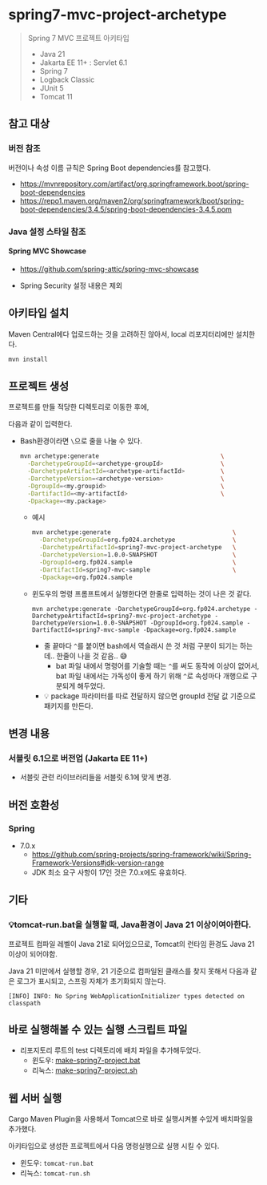 # spring7-mvc-project-archetype

> Spring 7 MVC 프로젝트 아키타입
>
> * Java 21
> * Jakarta EE 11+ : Servlet 6.1
> * Spring 7
> * Logback Classic
> * JUnit 5
> * Tomcat 11



## 참고 대상

### 버전 참조

버전이나 속성 이름 규칙은 Spring Boot dependencies를 참고했다.

* https://mvnrepository.com/artifact/org.springframework.boot/spring-boot-dependencies
* https://repo1.maven.org/maven2/org/springframework/boot/spring-boot-dependencies/3.4.5/spring-boot-dependencies-3.4.5.pom



### Java 설정 스타일 참조

#### Spring MVC Showcase

* https://github.com/spring-attic/spring-mvc-showcase

* Spring Security 설정 내용은 제외



## 아키타입 설치

Maven Central에다 업로드하는 것을 고려하진 않아서, local 리포지터리에만 설치한다.

```sh
mvn install
```



## 프로젝트 생성

프로젝트를 만들 적당한 디렉토리로 이동한 후에,

다음과 같이 입력한다.

* Bash환경이라면 `\`으로 줄을 나눌 수 있다.

  ```bash
  mvn archetype:generate                                  \
    -DarchetypeGroupId=<archetype-groupId>                \
    -DarchetypeArtifactId=<archetype-artifactId>          \
    -DarchetypeVersion=<archetype-version>                \
    -DgroupId=<my.groupid>                                \
    -DartifactId=<my-artifactId>                          \
    -Dpackage=<my.package>
  ```
  
  * 예시
  
    ```bash
    mvn archetype:generate                                  \
      -DarchetypeGroupId=org.fp024.archetype                \
      -DarchetypeArtifactId=spring7-mvc-project-archetype   \
      -DarchetypeVersion=1.0.0-SNAPSHOT                     \
      -DgroupId=org.fp024.sample                            \
      -DartifactId=spring7-mvc-sample                       \
      -Dpackage=org.fp024.sample
    ```

  * 윈도우의 명령 프롬프트에서 실행한다면 한줄로 입력하는 것이 나은 것 같다.
  
    ```
    mvn archetype:generate -DarchetypeGroupId=org.fp024.archetype -DarchetypeArtifactId=spring7-mvc-project-archetype -DarchetypeVersion=1.0.0-SNAPSHOT -DgroupId=org.fp024.sample -DartifactId=spring7-mvc-sample -Dpackage=org.fp024.sample
    ```
  
    * 줄 끝마다 `^`를 붙이면 bash에서 역슬래시 쓴 것 처럼 구분이 되기는 하는데.. 한줄이 나을 것 같음.. 😅
      * bat 파일 내에서 명령어를 기술할 때는 `^`를 써도 동작에 이상이 없어서, bat 파일 내에서는 가독성이 좋게 하기 위해 `^`로 속성마다 개행으로 구분되게 해두었다.
    * 💡 package 파라미터를 따로 전달하지 않으면 groupId 전달 값 기준으로 패키지를 만든다.





## 변경 내용

### 서블릿 6.1으로 버전업 (Jakarta EE 11+)

* 서블릿 관련 라이브러리들을 서블릿 6.1에 맞게 변경.



## 버전 호환성

### Spring 

* 7.0.x
  * https://github.com/spring-projects/spring-framework/wiki/Spring-Framework-Versions#jdk-version-range
  * JDK 최소 요구 사항이 17인 것은 7.0.x에도 유효하다.



## 기타

### 💡tomcat-run.bat을 실행할 때, Java환경이 Java 21 이상이여아한다. 

프로젝트 컴파일 레벨이 Java 21로 되어있으므로, Tomcat의 런타임 환경도 Java 21 이상이 되어야함.

Java 21 미만에서 실행할 경우, 21 기준으로 컴파일된 클래스를 찾지 못해서 다음과 같은 로그가 표시되고, 스프링 자체가 초기화되지 않는다.

```
[INFO] INFO: No Spring WebApplicationInitializer types detected on classpath
```





## 바로 실행해볼 수 있는 실행 스크립트 파일

* 리포지토리 루트의 test 디렉토리에 배치 파일을 추가해두었다.
  * 윈도우: [make-spring7-project.bat](../../test/win/make-spring7-project.bat)
  * 리눅스: [make-spring7-project.sh](../../test/linux/make-spring7-project.sh)



## 웹 서버 실행

Cargo Maven Plugin을 사용해서 Tomcat으로 바로 실행시켜볼 수있게 배치파일을 추가했다.

아키타입으로 생성한 프로젝트에서 다음 명령실행으로 실행 시킬 수 있다.

* 윈도우: `tomcat-run.bat`
* 리눅스: `tomcat-run.sh`

